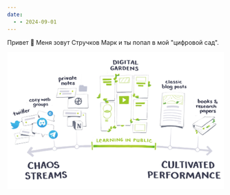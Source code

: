 ```yaml
---
date:
  - - 2024-09-01
---
```


Привет 👋
Меня зовут Стручков Марк и ты попал в мой "цифровой сад".

![](garden/ru/file/Pasted%20image%2020240901184049.png)